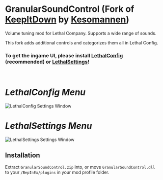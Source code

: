 # GranularSoundControl (Fork of [KeepItDown](https://github.com/Kesomannen/KeepItDown) by [Kesomannen](https://github.com/Kesomannen))

Volume tuning mod for Lethal Company. Supports a wide range of sounds.

This fork adds additional controls and categorizes them all in Lethal Config. 

### To get the ingame UI, please install [LethalConfig](https://thunderstore.io/c/lethal-company/p/AinaVT/LethalConfig/) (recommended) or [LethalSettings](https://thunderstore.io/c/lethal-company/p/willis81808/LethalSettings/)!

<br/>

# _LethalConfig Menu_

![LethalConfig Settings Window](https://github.com/Kesomannen/KeepItDown/assets/113015915/7b6c2ee7-2800-4e43-a7ce-9676cf6f8e89)

# _LethalSettings Menu_

![LethalSettings Settings Window](https://github.com/Kesomannen/KeepItDown/assets/113015915/82942dd0-14a6-41f3-96d6-c31efbb0391e)

## Installation

Extract `GranularSoundControl.zip` into, or move `GranularSoundControl.dll` to your `/BepInEx/plugins` in your mod profile folder.

